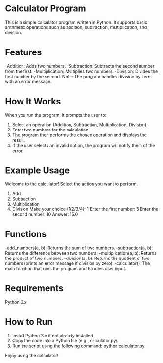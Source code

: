 # Calculator Program
This is a simple calculator program written in Python. It supports basic arithmetic operations such as addition, subtraction, multiplication, and division.

# Features
-Addition: Adds two numbers.
-Subtraction: Subtracts the second number from the first.
-Multiplication: Multiplies two numbers.
-Division: Divides the first number by the second. Note: The program handles division by zero with an error message.

# How It Works
When you run the program, it prompts the user to:
1. Select an operation (Addition, Subtraction, Multiplication, Division).
2. Enter two numbers for the calculation.
3. The program then performs the chosen operation and displays the result.
4. If the user selects an invalid option, the program will notify them of the error.

# Example Usage
Welcome to the calculator!
Select the action you want to perform.
1. Add
2. Subtraction
3. Multiplication
4. Division
Make your choice (1/2/3/4): 1
Enter the first number: 5
Enter the second number: 10
Answer: 15.0

# Functions
-add_numbers(a, b): Returns the sum of two numbers.
-subtraction(a, b): Returns the difference between two numbers.
-multiplication(a, b): Returns the product of two numbers.
-division(a, b): Returns the quotient of two numbers (prints an error message if division by zero).
-calculator(): The main function that runs the program and handles user input.

# Requirements
Python 3.x

# How to Run
1. Install Python 3.x if not already installed.
2. Copy the code into a Python file (e.g., calculator.py).
3. Run the script using the following command:
   python calculator.py

 Enjoy using the calculator!   
